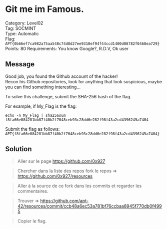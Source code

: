 # Git me im Famous.

Category: Level02  
Tag: SOCMINT  
Type: Automatic  
Flag: `APT{0b66ef7ca982a75aa548c74d8d27ee9310ef94f44ccd1400d08782f0468ea729}`  
Points: 80
Requirements: You know Google?, R.D.V, Ok user

## Message

Good job, you found the Github account of the hacker!  
Recon his Github repositories, look for anything that look suspicious, maybe you can find something interesting...  

To solve this challenge, submit the SHA-256 hash of the flag.

For example, if My_Flag is the flag:
```
echo -n My_Flag | sha256sum
f8fa66e084281bb87f40b2f7048ceb93c28dd6e282f98f43a2cd4396245a7404
```

Submit the flag as follows:  
`APT{f8fa66e084281bb87f40b2f7048ceb93c28dd6e282f98f43a2cd4396245a7404}`

## Solution

> Aller sur le page https://github.com/0x927 

> Chercher dans la liste des repos fork le repos => https://github.com/0x927/resources 

> Aller à la source de ce fork dans les commits et regarder les commentaires.
 
> Trouver => https://github.com/apt-42/resources/commit/ccb48a6ec53a781bf76ccbaa8945f770db0f4995 

> Copier le flag.
